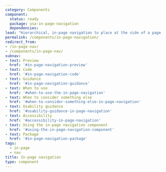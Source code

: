 ```yaml
---
category: Components
component:
  status: ready
  package: usa-in-page-navigation
  dependencies:
lead: "Hierarchical, in-page navigation to place at the side of a page."
permalink: /components/in-page-navigation/
redirect_from:
- /in-page-nav/
- /components/in-page-nav/
subnav:
- text: Preview
  href: '#in-page-navigation-preview'
- text: Code
  href: '#in-page-navigation-code'
- text: Guidance
  href: '#in-page-navigation-guidance'
- text: When to use
  href: '#when-to-use-the-in-page-navigation'
- text: When to consider something else
  href: '#when-to-consider-something-else-in-page-navigation'
- text: Usability guidance
  href: '#usability-guidance-in-page-navigation'
- text: Accessibility
  href: '#accessibility-in-page-navigation'
- text: Using the in-page navigation component
  href: '#using-the-in-page-navigation-component'
- text: Package
  href: '#in-page-navigation-package'
tags:
  - in-page
  - nav
title: In-page navigation
type: component
---
```


